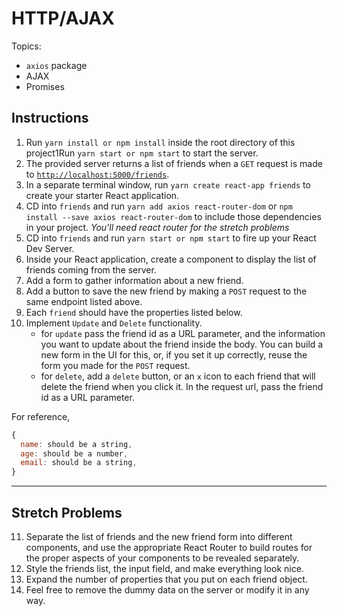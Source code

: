 # HTTP/AJAX

Topics:

- `axios` package
- AJAX
- Promises

## Instructions

1.  Run `yarn install or npm install` inside the root directory of this project1Run `yarn start or npm start` to start the server.
2.  The provided server returns a list of friends when a `GET` request is made to [`http://localhost:5000/friends`](http://localhost:5000/friends).
3.  In a separate terminal window, run `yarn create react-app friends` to create your starter React application.
4.  CD into `friends` and run `yarn add axios react-router-dom` or `npm install --save axios react-router-dom` to include those dependencies in your project. _You'll need react router for the stretch problems_
5.  CD into `friends` and run `yarn start or npm start` to fire up your React Dev Server.
6.  Inside your React application, create a component to display the list of friends coming from the server.
7.  Add a form to gather information about a new friend.
8.  Add a button to save the new friend by making a `POST` request to the same endpoint listed above.
9.  Each `friend` should have the properties listed below.
10. Implement `Update` and `Delete` functionality.
    - for `update` pass the friend id as a URL parameter, and the information you want to update about the friend inside the body. You can build a new form in the UI for this, or, if you set it up correctly, reuse the form you made for the `POST` request.
    - for `delete`, add a `delete` button, or an `x` icon to each friend that will delete the friend when you click it. In the request url, pass the friend id as a URL parameter.

For reference,

```js
{
  name: should be a string,
  age: should be a number,
  email: should be a string,
}
```

---

## Stretch Problems

11. Separate the list of friends and the new friend form into different components, and use the appropriate React Router to build routes for the proper aspects of your components to be revealed separately.
12. Style the friends list, the input field, and make everything look nice.
13. Expand the number of properties that you put on each friend object.
14. Feel free to remove the dummy data on the server or modify it in any way.
